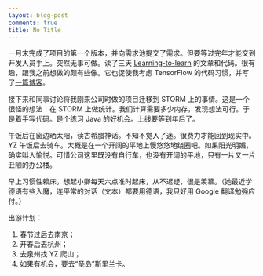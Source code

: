 ```yaml
---
layout: blog-post
comments: true
title: No Title
---
```



一月末完成了项目的第一个版本，并向需求池提交了需求。但要等过完年才能交到开发人员手上。突然无事可做。读了三天 [Learning-to-learn](https://github.com/deepmind/learning-to-learn) 的文章和代码。很有趣，跟我之前想做的颇有些像。它也促使我考虑 TensorFlow 的代码习惯，并写了[一篇博客](https://shuiruge.github.io/programming/2018/02/10/thoughts-on-tensorflow-and-functionality/)。

接下来和同事讨论将我刚来公司时做的项目迁移到 STORM 上的事情。这是一个很怪的想法：在 STORM 上做统计。我们计算需要多少内存，发现想法可行。于是着手写代码。是个练习 Java 的好机会。上线要等到年后了。

午饭后在窗边晒太阳，读古希腊神话。不知不觉入了迷。很费力才能回到现实中。YZ 午饭后去骑车。大概是在一个开阔的平地上慢悠悠地绕圈吧。如果阳光明媚，确实叫人愉悦。可惜公司这里既没有自行车，也没有开阔的平地，只有一片又一片丑陋的办公楼。

早上习惯性赖床。想起小卿每天六点准时起床，从不迟疑，很是羡慕。（她最近学德语有些入魔，连平常的对话（文本）都要用德语，我只好用 Google 翻译勉强应付。）

出游计划：
  1. 春节过后去南京；
  1. 开春后去杭州；
  1. 去泉州找 YZ 爬山；
  1. 如果有机会，要去“圣岛”斯里兰卡。

